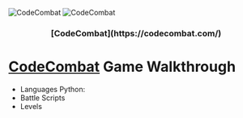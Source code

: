 ![CodeCombat](https://i.imgur.com/pThWNw2.png#gh-dark-mode-only)
![CodeCombat](https://i.imgur.com/i4oz1Kw.png#gh-light-mode-only)

<h3 align="center">[CodeCombat](https://codecombat.com/)</h3>

# [CodeCombat](https://codecombat.com/) Game Walkthrough

* Languages
Python:
* Battle Scripts
* Levels
